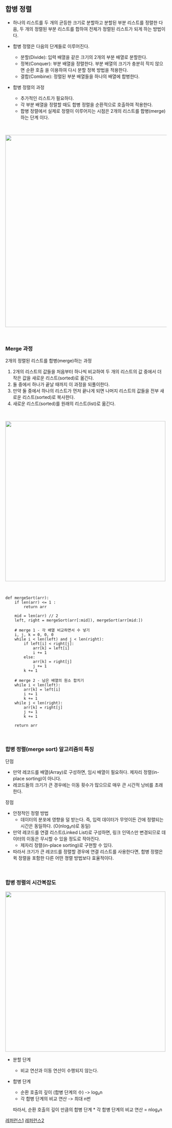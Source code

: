 ## 합병 정렬 

- 하나의 리스트를 두 개의 균등한 크기로 분할하고 분할된 부분 리스트를 정렬한 다음, 두 개의 정렬된 부분 리스트를 합하여 전체가 정렬된 리스트가 되게 하는 방법이다.

- 합병 정렬은 다음의 단계들로 이루어진다.
  - 분할(Divide): 입력 배열을 같은 크기의 2개의 부분 배열로 분할한다.
  - 정복(Conquer): 부분 배열을 정렬한다. 부분 배열의 크기가 충분히 작지 않으면 순환 호출 을 이용하여 다시 분할 정복 방법을 적용한다.
  - 결합(Combine): 정렬된 부분 배열들을 하나의 배열에 합병한다.
  
- 합병 정렬의 과정
  - 추가적인 리스트가 필요하다.
  - 각 부분 배열을 정렬할 때도 합병 정렬을 순환적으로 호출하여 적용한다.
  - 합병 정렬에서 실제로 정렬이 이루어지는 시점은 2개의 리스트를 합병(merge)하는 단계 이다.

<br>

<img src = "https://gmlwjd9405.github.io/images/algorithm-merge-sort/merge-sort-concepts.png" width = "600" ></img> 

<br>


### Merge 과정
2개의 정렬된 리스트를 합병(merge)하는 과정
1. 2개의 리스트의 값들을 처음부터 하나씩 비교하여 두 개의 리스트의 값 중에서 더 작은 값을 새로운 리스트(sorted)로 옮긴다.
2. 둘 중에서 하나가 끝날 때까지 이 과정을 되풀이한다.
3. 만약 둘 중에서 하나의 리스트가 먼저 끝나게 되면 나머지 리스트의 값들을 전부 새로운 리스트(sorted)로 복사한다.
4. 새로운 리스트(sorted)를 원래의 리스트(list)로 옮긴다.

<br>

<img src = "https://gmlwjd9405.github.io/images/algorithm-merge-sort/merge-sort.png" width = "500" ></img> 

<br>

```
def mergeSort(arr):
    if len(arr) <= 1 :
        return arr
    
    mid = len(arr) // 2
    left, right = mergeSort(arr[:mid]), mergeSort(arr[mid:])
    
    # merge 1 - 각 배열 비교하면서 수 넣기 
    i, j, k = 0, 0, 0
    while i < len(left) and j < len(right):
        if left[i] < right[j]:
            arr[k] = left[i]
            i += 1
        else:
            arr[k] = right[j]
            j += 1
        k += 1
        
    # merge 2 - 남은 배열의 원소 합치기
    while i < len(left):
        arr[k] = left[i]
        i += 1
        k += 1
    while j < len(right):
        arr[k] = right[j]
        j += 1
        k += 1
    
    return arr
```

<br>

### 합병 정렬(merge sort) 알고리즘의 특징
단점
- 만약 레코드를 배열(Array)로 구성하면, 임시 배열이 필요하다.
제자리 정렬(in-place sorting)이 아니다.
- 레코드들의 크기가 큰 경우에는 이동 횟수가 많으므로 매우 큰 시간적 낭비를 초래한다.

장점
- 안정적인 정렬 방법
  - 데이터의 분포에 영향을 덜 받는다. 즉, 입력 데이터가 무엇이든 간에 정렬되는 시간은 동일하다. (O(nlog₂n)로 동일)
- 만약 레코드를 연결 리스트(Linked List)로 구성하면, 링크 인덱스만 변경되므로 데이터의 이동은 무시할 수 있을 정도로 작아진다.
  - 제자리 정렬(in-place sorting)로 구현할 수 있다.
- 따라서 크기가 큰 레코드를 정렬할 경우에 연결 리스트를 사용한다면, 합병 정렬은 퀵 정렬을 포함한 다른 어떤 졍렬 방법보다 효율적이다.

<br>

### 합병 정렬의 시간복잡도

<img src = "https://gmlwjd9405.github.io/images/algorithm-merge-sort/sort-time-complexity-etc.png" width = "500" ></img> 

- 분할 단계
  - 비교 연산과 이동 연산이 수행되지 않는다.

- 합병 단계
	- 순환 호출의 깊이 (합병 단계의 수) -> log₂n
    - 각 합병 단계의 비교 연산 -> 최대 n번

  따라서, 순환 호출의 깊이 만큼의 합병 단계 * 각 합병 단계의 비교 연산 = nlog₂n





[레퍼런스1](https://gmlwjd9405.github.io/2018/05/08/algorithm-merge-sort.html)
[레퍼런스2](https://www.youtube.com/watch?v=ctkuGoJPmAE)